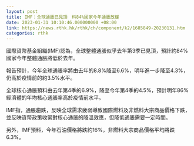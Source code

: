 ```yaml
---
layout: post
title: IMF：全球通脹已見頂　料84%國家今年通脹放緩
date: 2023-01-31 10:10:46.000000000 +08:00
link: https://news.rthk.hk/rthk/ch/component/k2/1685849-20230131.htm
categories: rthk
---
```


國際貨幣基金組織(IMF)認為，全球整體通脹似乎去年第3季已見頂，預計約84%國家今年整體通脹將低於去年。

報告預計，今年全球通脹率將由去年的8.8%降至6.6%，明年進一步降至4.3%，仍高於疫情前的約3.5%水平。

全球核心通脹預料由去年第4季的6.9%，降至今年第4季的4.5%，預計明年86%經濟體的年均核心通脹率高於疫情前水平。

IMF指，通脹趨跌，反映全球需求疲弱導致國際燃料及非燃料大宗商品價格下跌，並反映貨幣政策收緊對核心通脹的降溫效應，但降低通脹需要一定時間。

另外，IMF預料，今年石油價格將跌約16%，非燃料大宗商品價格平均將跌6.3%。

